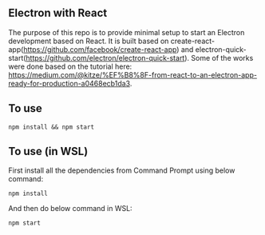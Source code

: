 ## Electron with React

The purpose of this repo is to provide minimal setup to start an Electron development based on React. It is built based on create-react-app(https://github.com/facebook/create-react-app) and electron-quick-start(https://github.com/electron/electron-quick-start). Some of the works were done based on the tutorial here: https://medium.com/@kitze/%EF%B8%8F-from-react-to-an-electron-app-ready-for-production-a0468ecb1da3.

## To use

```
npm install && npm start
```

## To use (in WSL)

First install all the dependencies from Command Prompt using below command:
```
npm install
```

And then do below command in WSL:
```
npm start
```
